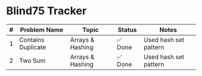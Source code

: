 # Blind75 Tracker

| #  | Problem Name           | Topic                | Status   | Notes                         |
|----|------------------------|----------------------|----------|-------------------------------|
| 1  | Contains Duplicate     | Arrays & Hashing     | ✅ Done  | Used hash set pattern         |
| 2  |Two Sum                 |Arrays & Hashing      | ✅ Done  | Used hash set pattern         |    